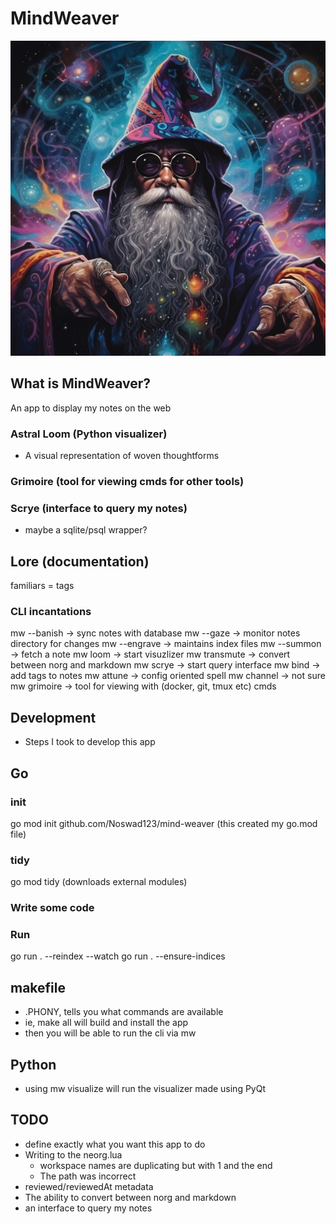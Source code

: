# MindWeaver

![Black Wizard](img/black-wiz.png)

## What is MindWeaver?

An app to display my notes on the web

### Astral Loom (Python visualizer)

- A visual representation of woven thoughtforms

### Grimoire (tool for viewing cmds for other tools)

### Scrye (interface to query my notes)

- maybe a sqlite/psql wrapper?

## Lore (documentation)

familiars = tags

### CLI incantations

mw --banish -> sync notes with database
mw --gaze -> monitor notes directory for changes
mw --engrave -> maintains index files
mw --summon -> fetch a note
mw loom -> start visuzlizer
mw transmute -> convert between norg and markdown
mw scrye -> start query interface
mw bind -> add tags to notes
mw attune -> config oriented spell
mw channel -> not sure
mw grimoire -> tool for viewing with (docker, git, tmux etc) cmds

## Development
- Steps I took to develop this app

## Go

### init

go mod init github.com/Noswad123/mind-weaver (this created my go.mod file)

### tidy 

go mod tidy (downloads external modules)

### Write some code

### Run

go run . --reindex --watch
go run . --ensure-indices

## makefile

- .PHONY, tells you what commands are available
- ie, make all will build and install the app
- then you will be able to run the cli via mw

## Python

- using mw visualize will run the visualizer made using PyQt

## TODO

- define exactly what you want this app to do
- Writing to the neorg.lua
  - workspace names are duplicating but with 1 and the end
  - The path was incorrect
- reviewed/reviewedAt metadata
- The ability to convert between norg and markdown
- an interface to query my notes

